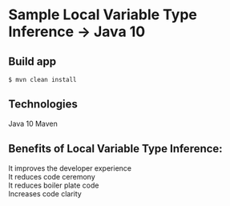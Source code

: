 #   Sample Local Variable Type Inference -> Java 10
 
 
## Build app
 
```
$ mvn clean install  
```

## Technologies

Java 10
Maven 

## Benefits of Local Variable Type Inference:


It improves the developer experience  
It reduces code ceremony  
It reduces boiler plate code  
Increases code clarity  